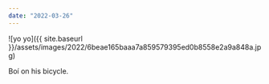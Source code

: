 ```yaml
---
date: "2022-03-26"
---
```


![yo yo]({{ site.baseurl }}/assets/images/2022/6beae165baaa7a859579395ed0b8558e2a9a848a.jpg)

Boí on his bicycle.
